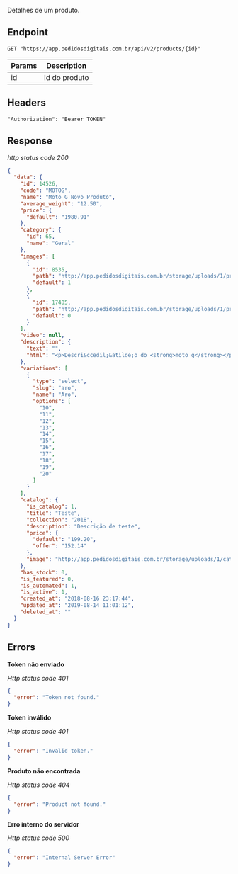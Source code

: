 Detalhes de um produto.

## Endpoint

```
GET "https://app.pedidosdigitais.com.br/api/v2/products/{id}"
```

| Params | Description   |
| ------ | ------------- |
| id     | Id do produto |

## Headers

```
"Authorization": "Bearer TOKEN"
```

## Response

_http status code 200_

```json
{
  "data": {
    "id": 14526,
    "code": "MOTOG",
    "name": "Moto G Novo Produto",
    "average_weight": "12.50",
    "price": {
      "default": "1980.91"
    },
    "category": {
      "id": 65,
      "name": "Geral"
    },
    "images": [
      {
        "id": 8535,
        "path": "http://app.pedidosdigitais.com.br/storage/uploads/1/products/500x500/MOTOG.jpg",
        "default": 1
      },
      {
        "id": 17405,
        "path": "http://app.pedidosdigitais.com.br/storage/uploads/1/products/500x500/61tqkjf2sdl-sl1000-1.jpg",
        "default": 0
      }
    ],
    "video": null,
    "description": {
      "text": "",
      "html": "<p>Descri&ccedil;&atilde;o do <strong>moto g</strong></p>"
    },
    "variations": [
      {
        "type": "select",
        "slug": "aro",
        "name": "Aro",
        "options": [
          "10",
          "11",
          "12",
          "13",
          "14",
          "15",
          "16",
          "17",
          "18",
          "19",
          "20"
        ]
      }
    ],
    "catalog": {
      "is_catalog": 1,
      "title": "Teste",
      "collection": "2018",
      "description": "Descrição de teste",
      "price": {
        "default": "199.20",
        "offer": "152.14"
      },
      "image": "http://app.pedidosdigitais.com.br/storage/uploads/1/catalog/500x500/captura-de-tela-de-2018-08-07-231044.png"
    },
    "has_stock": 0,
    "is_featured": 0,
    "is_automated": 1,
    "is_active": 1,
    "created_at": "2018-08-16 23:17:44",
    "updated_at": "2019-08-14 11:01:12",
    "deleted_at": ""
  }
}
```

## Errors

**Token não enviado**

_Http status code 401_

```json
{
  "error": "Token not found."
}
```

**Token inválido**

_Http status code 401_

```json
{
  "error": "Invalid token."
}
```

**Produto não encontrada**

_Http status code 404_

```json
{
  "error": "Product not found."
}
```

**Erro interno do servidor**

_Http status code 500_

```json
{
  "error": "Internal Server Error"
}
```
